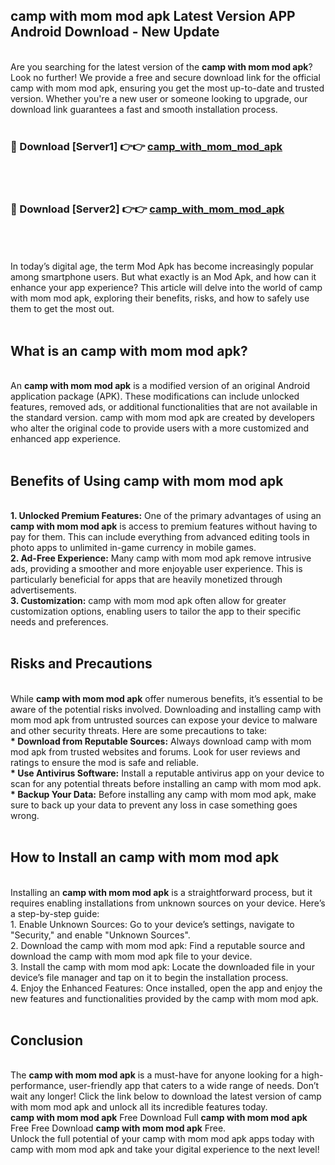 ## camp with mom mod apk Latest Version APP Android Download - New Update
<br>
Are you searching for the latest version of the <strong>camp with mom mod apk</strong>? Look no further! We provide a free and secure download link for the official camp with mom mod apk, ensuring you get the most up-to-date and trusted version. Whether you're a new user or someone looking to upgrade, our download link guarantees a fast and smooth installation process.
<br>
<br>
<h3>🔴 Download [Server1] 👉👉 <a href="https://modyolo.store/camp+with+mom+mod+apk">camp_with_mom_mod_apk</a></h3><br>
<br>
<h3>🔴 Download [Server2] 👉👉 <a href="https://modyolo.store/camp+with+mom+mod+apk">camp_with_mom_mod_apk</a></h3><br>
<br>
<br>
In today’s digital age, the term Mod Apk has become increasingly popular among smartphone users. But what exactly is an Mod Apk, and how can it enhance your app experience? This article will delve into the world of camp with mom mod apk, exploring their benefits, risks, and how to safely use them to get the most out.
<br>
<br>
<h2>What is an camp with mom mod apk?</h2>
<br>
An <strong>camp with mom mod apk</strong> is a modified version of an original Android application package (APK). These modifications can include unlocked features, removed ads, or additional functionalities that are not available in the standard version. camp with mom mod apk are created by developers who alter the original code to provide users with a more customized and enhanced app experience.
<br>
<br>
<h2>Benefits of Using camp with mom mod apk</h2>
<br>
<strong> 1. Unlocked Premium Features:</strong> One of the primary advantages of using an <strong>camp with mom mod apk</strong> is access to premium features without having to pay for them. This can include everything from advanced editing tools in photo apps to unlimited in-game currency in mobile games.
<br>
<strong> 2. Ad-Free Experience:</strong> Many camp with mom mod apk remove intrusive ads, providing a smoother and more enjoyable user experience. This is particularly beneficial for apps that are heavily monetized through advertisements.
<br>
<strong> 3. Customization:</strong> camp with mom mod apk often allow for greater customization options, enabling users to tailor the app to their specific needs and preferences.
<br>
<br>
<h2>Risks and Precautions</h2>
<br>
While <strong>camp with mom mod apk</strong> offer numerous benefits, it’s essential to be aware of the potential risks involved. Downloading and installing camp with mom mod apk from untrusted sources can expose your device to malware and other security threats. Here are some precautions to take:
<br>
<strong> * Download from Reputable Sources:</strong> Always download camp with mom mod apk from trusted websites and forums. Look for user reviews and ratings to ensure the mod is safe and reliable.
<br>
<strong> * Use Antivirus Software:</strong> Install a reputable antivirus app on your device to scan for any potential threats before installing an camp with mom mod apk.
<br>
<strong> * Backup Your Data:</strong> Before installing any camp with mom mod apk, make sure to back up your data to prevent any loss in case something goes wrong.
<br>
<br>
<h2>How to Install an camp with mom mod apk</h2>
<br>
Installing an <strong>camp with mom mod apk</strong> is a straightforward process, but it requires enabling installations from unknown sources on your device. Here’s a step-by-step guide:
<br>
 1. Enable Unknown Sources: Go to your device’s settings, navigate to "Security," and enable "Unknown Sources".
<br>
 2. Download the camp with mom mod apk: Find a reputable source and download the camp with mom mod apk file to your device.
<br>
 3. Install the camp with mom mod apk: Locate the downloaded file in your device’s file manager and tap on it to begin the installation process.
<br>
 4. Enjoy the Enhanced Features: Once installed, open the app and enjoy the new features and functionalities provided by the camp with mom mod apk.
<br>
<br>
<h2><strong>Conclusion</strong></h2>
<br>
The <strong>camp with mom mod apk</strong> is a must-have for anyone looking for a high-performance, user-friendly app that caters to a wide range of needs. Don’t wait any longer! Click the link below to download the latest version of camp with mom mod apk and unlock all its incredible features today.
<br>
<strong>camp with mom mod apk</strong> Free Download Full <strong>camp with mom mod apk</strong> Free Free Download <strong>camp with mom mod apk</strong> Free.
<br>
Unlock the full potential of your camp with mom mod apk apps today with camp with mom mod apk and take your digital experience to the next level!